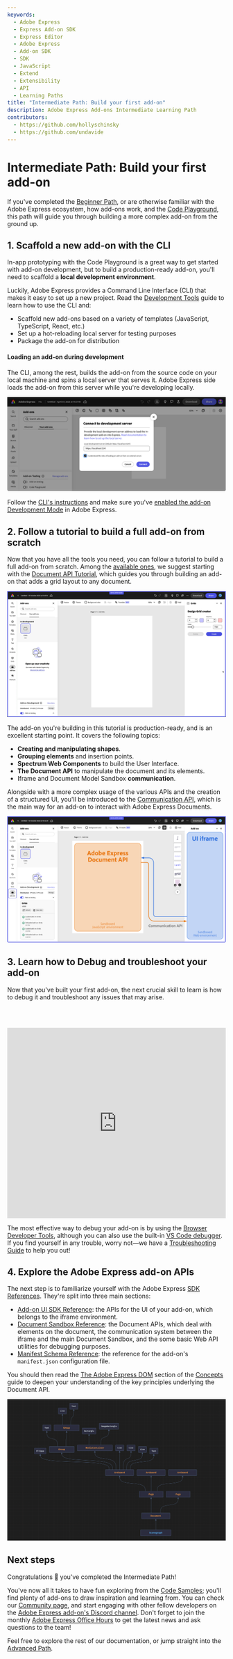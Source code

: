 ```yaml
---
keywords:
  - Adobe Express
  - Express Add-on SDK
  - Express Editor
  - Adobe Express
  - Add-on SDK
  - SDK
  - JavaScript
  - Extend
  - Extensibility
  - API
  - Learning Paths
title: "Intermediate Path: Build your first add-on"
description: Adobe Express Add-ons Intermediate Learning Path
contributors:
  - https://github.com/hollyschinsky
  - https://github.com/undavide
---
```


# Intermediate Path: Build your first add-on

If you've completed the [Beginner Path](./beginner.md), or are otherwise familiar with the Adobe Express ecosystem, how add-ons work, and the [Code Playground](../getting_started/code_playground.md), this path will guide you through building a more complex add-on from the ground up.

## 1. Scaffold a new add-on with the CLI

In-app prototyping with the Code Playground is a great way to get started with add-on development, but to build a production-ready add-on, you'll need to scaffold a **local development environment**.

Luckily, Adobe Express provides a Command Line Interface (CLI) that makes it easy to set up a new project. Read the [Development Tools](../getting_started/dev_tooling.md) guide to learn how to use the CLI and:

- Scaffold new add-ons based on a variety of templates (JavaScript, TypeScript, React, etc.)
- Set up a hot-reloading local server for testing purposes
- Package the add-on for distribution

<InlineAlert variant="info" slots="header, text1, text2, text3"/>

#### Loading an add-on during development

The CLI, among the rest, builds the add-on from the source code on your local machine and spins a local server that serves it. Adobe Express side loads the add-on from this server while you're developing locally.

[![CLI](./images/intermediate-cli.png)](../getting_started/dev_tooling.md)

Follow the [CLI's instructions](../getting_started/dev_tooling.md) and make sure you've [enabled the add-on Development Mode](../getting_started/quickstart.md#step-3-enable-add-on-development-mode-first-time-only) in Adobe Express.

## 2. Follow a tutorial to build a full add-on from scratch

Now that you have all the tools you need, you can follow a tutorial to build a full add-on from scratch. Among the [available ones](../../resources/tutorials/index.md), we suggest starting with the [Document API Tutorial](../../resources/tutorials/grids-addon.md), which guides you through building an add-on that adds a grid layout to any document.

[![Document API Tutorial](../../resources/tutorials/images/grids-addon-animation.gif)](../../resources/tutorials/grids-addon.md)

The add-on you're building in this tutorial is production-ready, and is an excellent starting point. It covers the following topics:

- **Creating and manipulating shapes**.
- **Grouping elements** and insertion points.
- **Spectrum Web Components** to build the User Interface.
- **The Document API** to manipulate the document and its elements.
- Iframe and Document Model Sandbox **communication**.

Alongside with a more complex usage of the various APIs and the creation of a structured UI, you'll be introduced to the [Communication API](../../resources/tutorials/grids-addon.md#the-communication-api), which is the main way for an add-on to interact with Adobe Express Documents.

[![Document API Tutorial](../../resources/tutorials/images/grids-addon-communication.png)](../../resources/tutorials/grids-addon.md)

## 3. Learn how to Debug and troubleshoot your add-on

Now that you've built your first add-on, the next crucial skill to learn is how to debug it and troubleshoot any issues that may arise.

<br/><br/>

<div style="display: flex; justify-content: center;">
    <iframe width="779" height="438" src="https://www.youtube.com/embed/XefQbfVOqto?si=VSxAEXYo-X2_pXMi" title="Testing and Debugging" frameborder="0" allow="accelerometer; autoplay; clipboard-write; encrypted-media; gyroscope; picture-in-picture; web-share" allowfullscreen></iframe>
</div>

The most effective way to debug your add-on is by using the [Browser Developer Tools](../debug/browser.md), although you can also use the built-in [VS Code debugger](../debug/vs-code.md). If you find yourself in any trouble, worry not—we have a [Troubleshooting Guide](../../resources/faq.md) to help you out!

## 4. Explore the Adobe Express add-on APIs

The next step is to familiarize yourself with the Adobe Express [SDK References](../../references/index.md). They're split into three main sections:

- [Add-on UI SDK Reference](../../references/addonsdk/): the APIs for the UI of your add-on, which belongs to the iframe environment.
- [Document Sandbox Reference](../../references/document-sandbox/): the Document APIs, which deal with elements on the document, the communication system between the iframe and the main Document Sandbox, and the some basic Web API utilities for debugging purposes.
- [Manifest Schema Reference](../../references/manifest/): the reference for the add-on's `manifest.json` configuration file.

You should then read the [The Adobe Express DOM](../../references/document-sandbox/document-apis/concepts/index.md#the-adobe-express-dom) section of the [Concepts](../../references/document-sandbox/document-apis/concepts/index.md) guide to deepen your understanding of the key principles underlying the Document API.

[![The Adobe Express DOM](../../resources/images/refs-addon-scenegraph.png)](../../references/document-sandbox/document-apis/concepts/index.md#the-adobe-express-dom)

## Next steps

Congratulations 🎉 you've completed the Intermediate Path!

You've now all it takes to have fun exploring from the [Code Samples](../samples.md); you'll find plenty of add-ons to draw inspiration and learning from. You can check our [Community page](https://developer.adobe.com/express/community/), and start engaging with other fellow developers on the [Adobe Express add-on's Discord channel](http://discord.gg/nc3QDyFeb4). Don't forget to join the monthly [Adobe Express Office Hours](https://developer.adobe.com/developers-live) to get the latest news and ask questions to the team!

Feel free to explore the rest of our documentation, or jump straight into the [Advanced Path](../developer_journey/advanced.md).

<br/><br/>
